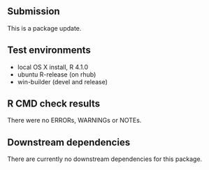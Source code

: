 ## Submission

This is a package update.

## Test environments
* local OS X install, R 4.1.0
* ubuntu R-release (on rhub)
* win-builder (devel and release)

## R CMD check results
There were no ERRORs, WARNINGs or NOTEs.

## Downstream dependencies
There are currently no downstream dependencies for this package.
